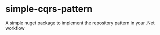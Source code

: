 # simple-cqrs-pattern
A simple nuget package to implement the repository pattern in your .Net workflow
